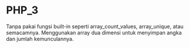 # PHP_3
Tanpa pakai fungsi built-in seperti array_count_values, array_unique, atau semacamnya.  Menggunakan array dua dimensi untuk menyimpan angka dan jumlah kemunculannya.
